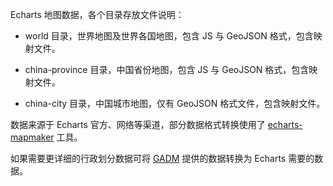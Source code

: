 Echarts 地图数据，各个目录存放文件说明：

- world 目录，世界地图及世界各国地图，包含 JS 与 GeoJSON 格式，包含映射文件。

- china-province 目录，中国省份地图，包含 JS 与 GeoJSON 格式，包含映射文件。

- china-city 目录，中国城市地图，仅有 GeoJSON 格式文件，包含映射文件。



数据来源于 Echarts 官方、网络等渠道，部分数据格式转换使用了 [echarts-mapmaker](https://github.com/echarts-maps/echarts-mapmaker) 工具。


如果需要更详细的行政划分数据可将 [GADM](https://gadm.org) 提供的数据转换为 Echarts 需要的数据。
